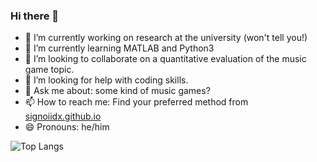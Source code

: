 ### Hi there 👋

- 🔭 I’m currently working on research at the university (won't tell you!)
- 🌱 I’m currently learning MATLAB and Python3
- 👯 I’m looking to collaborate on a quantitative evaluation of the music game topic.
- 🤔 I’m looking for help with coding skills.
- 💬 Ask me about: some kind of music games?
- 📫 How to reach me: Find your preferred method from [signoiidx.github.io](https://signoiidx.github.io)
- 😄 Pronouns: he/him

<!-- ![signoiidx's github stats](https://github-readme-stats.vercel.app/api?username=signoiidx&theme=monokai&show_icons=true) -->

![Top Langs](https://github-readme-stats.vercel.app/api/top-langs/?username=signoiidx&theme=monokai)
